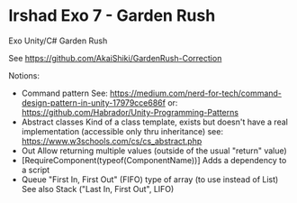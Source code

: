 # Irshad Exo 7 - Garden Rush
Exo Unity/C# Garden Rush

See https://github.com/AkaiShiki/GardenRush-Correction

Notions:
* Command pattern
See: https://medium.com/nerd-for-tech/command-design-pattern-in-unity-17979cce686f
or: https://github.com/Habrador/Unity-Programming-Patterns
* Abstract classes
Kind of a class template, exists but doesn't have a real implementation (accessible only thru inheritance)
see: https://www.w3schools.com/cs/cs_abstract.php
* Out
Allow returning multiple values (outside of the usual "return" value)
* [RequireComponent(typeof(ComponentName))]
Adds a dependency to a script
* Queue
"First In, First Out" (FIFO) type of array (to use instead of List)
See also Stack ("Last In, First Out", LIFO)
